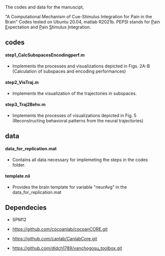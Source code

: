 The codes and data for the manuscipt,


"A Computational Mechanism of Cue-Stimulus Integration for Pain in the Brain"
Codes tested on Ubuntu 20.04, matlab R2021b.
PEPSI stands for <ins>P</ins>ain <ins>E</ins>xpectation and <ins>P</ins>ain <ins>S</ins>timulus <ins>I</ins>ntegration.

## codes
#### step1_CalcSubspacesEncodingperf.m 
* Implements the processes and visualizations depicted in Figs. 2A-B (Calculation of subspaces and encoding performances)
#### step2_VisTraj.m
* Implements the visualization of the trajectories in subspaces.
#### step3_Traj2Behv.m
* Implements the processes of visualizations depicted in Fig. 5 (Reconstructing behavioral patterns from the neural trajectories)


## data
#### data_for_replication.mat
* Contains all data necessary for implemeting the steps in the codes folder.
#### template.nii
* Provides the brain template for variable "neurAvg" in the data_for_replication.mat
  
## Dependecies

* SPM12

* https://github.com/cocoanlab/cocoanCORE.git

* https://github.com/canlab/CanlabCore.git

* https://github.com/didch1789/yanchogosu_toolbox.git
